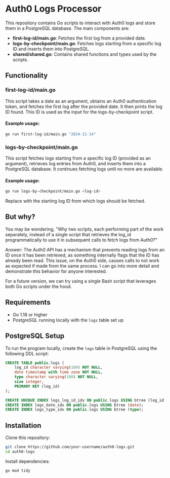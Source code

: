 # Auth0 Logs Processor

This repository contains Go scripts to interact with Auth0 logs and store them in a PostgreSQL database. The main components are:

- **first-log-id/main.go**: Fetches the first log from a provided date.
- **logs-by-checkpoint/main.go**: Fetches logs starting from a specific log ID and inserts them into PostgreSQL.
- **shared/shared.go**: Contains shared functions and types used by the scripts.

## Functionality

### first-log-id/main.go
This script takes a date as an argument, obtains an Auth0 authentication token, and fetches the first log after the provided date. It then prints the log ID found. This ID is used as the input for the logs-by-checkpoint script.

#### Example usage:
```bash
go run first-log-id/main.go "2024-11-14"
```

### logs-by-checkpoint/main.go
This script fetches logs starting from a specific log ID (provided as an argument), retrieves log entries from Auth0, and inserts them into a PostgreSQL database. It continues fetching logs until no more are available.

#### Example usage:
```bash
go run logs-by-checkpoint/main.go <log-id>
```

Replace <log-id> with the starting log ID from which logs should be fetched.

## But why?
You may be wondering, "Why two scripts, each performing part of the work separately, instead of a single script that retrieves the log_id programmatically to use it in subsequent calls to fetch logs from Auth0?"

Answer: The Auth0 API has a mechanism that prevents reading logs from an ID once it has been retrieved, as something internally flags that the ID has already been read. This issue, on the Auth0 side, causes calls to not work as expected if made from the same process. I can go into more detail and demonstrate this behavior for anyone interested.

For a future version, we can try using a single Bash script that leverages both Go scripts under the hood.

## Requirements

- Go 1.18 or higher
- PostgreSQL running locally with the `logs` table set up

## PostgreSQL Setup

To run the program locally, create the `logs` table in PostgreSQL using the following DDL script:

```sql
CREATE TABLE public.logs (
    log_id character varying(100) NOT NULL,
    date timestamp with time zone NOT NULL,
    type character varying(100) NOT NULL,
    size integer,
    PRIMARY KEY (log_id)
);

CREATE UNIQUE INDEX logs_log_id_idx ON public.logs USING btree (log_id);
CREATE INDEX logs_date_idx ON public.logs USING btree (date);
CREATE INDEX logs_type_idx ON public.logs USING btree (type);
```

## Installation

Clone this repository:

```bash
git clone https://github.com/your-username/auth0-logs.git  
cd auth0-logs
```

Install dependencies:
```bash
go mod tidy
```